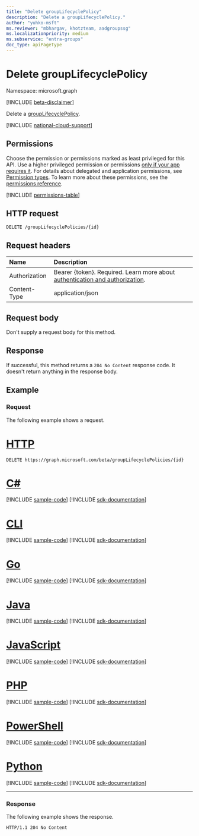 ```yaml
---
title: "Delete groupLifecyclePolicy"
description: "Delete a groupLifecyclePolicy."
author: "yuhko-msft"
ms.reviewer: "mbhargav, khotzteam, aadgroupssg"
ms.localizationpriority: medium
ms.subservice: "entra-groups"
doc_type: apiPageType
---
```


# Delete groupLifecyclePolicy

Namespace: microsoft.graph

[!INCLUDE [beta-disclaimer](../../includes/beta-disclaimer.md)]

Delete a [groupLifecyclePolicy](../resources/grouplifecyclepolicy.md).

[!INCLUDE [national-cloud-support](../../includes/all-clouds.md)]

## Permissions

Choose the permission or permissions marked as least privileged for this API. Use a higher privileged permission or permissions [only if your app requires it](/graph/permissions-overview#best-practices-for-using-microsoft-graph-permissions). For details about delegated and application permissions, see [Permission types](/graph/permissions-overview#permission-types). To learn more about these permissions, see the [permissions reference](/graph/permissions-reference).

<!-- { "blockType": "permissions", "name": "grouplifecyclepolicy_delete" } -->
[!INCLUDE [permissions-table](../includes/permissions/grouplifecyclepolicy-delete-permissions.md)]

## HTTP request

<!-- { "blockType": "ignored" } -->

```http
DELETE /groupLifecyclePolicies/{id}
```

## Request headers

| Name          | Description               |
| :------------ | :------------------------ |
|Authorization|Bearer {token}. Required. Learn more about [authentication and authorization](/graph/auth/auth-concepts).|
| Content-Type  | application/json          |

## Request body

Don't supply a request body for this method.

## Response

If successful, this method returns a `204 No Content` response code. It doesn't return anything in the response body.

## Example

### Request

The following example shows a request.

# [HTTP](#tab/http)

<!-- {
  "blockType": "request",
  "name": "delete_grouplifecyclepolicy"
}-->

```http
DELETE https://graph.microsoft.com/beta/groupLifecyclePolicies/{id}
```

# [C#](#tab/csharp)
[!INCLUDE [sample-code](../includes/snippets/csharp/delete-grouplifecyclepolicy-csharp-snippets.md)]
[!INCLUDE [sdk-documentation](../includes/snippets/snippets-sdk-documentation-link.md)]

# [CLI](#tab/cli)
[!INCLUDE [sample-code](../includes/snippets/cli/delete-grouplifecyclepolicy-cli-snippets.md)]
[!INCLUDE [sdk-documentation](../includes/snippets/snippets-sdk-documentation-link.md)]

# [Go](#tab/go)
[!INCLUDE [sample-code](../includes/snippets/go/delete-grouplifecyclepolicy-go-snippets.md)]
[!INCLUDE [sdk-documentation](../includes/snippets/snippets-sdk-documentation-link.md)]

# [Java](#tab/java)
[!INCLUDE [sample-code](../includes/snippets/java/delete-grouplifecyclepolicy-java-snippets.md)]
[!INCLUDE [sdk-documentation](../includes/snippets/snippets-sdk-documentation-link.md)]

# [JavaScript](#tab/javascript)
[!INCLUDE [sample-code](../includes/snippets/javascript/delete-grouplifecyclepolicy-javascript-snippets.md)]
[!INCLUDE [sdk-documentation](../includes/snippets/snippets-sdk-documentation-link.md)]

# [PHP](#tab/php)
[!INCLUDE [sample-code](../includes/snippets/php/delete-grouplifecyclepolicy-php-snippets.md)]
[!INCLUDE [sdk-documentation](../includes/snippets/snippets-sdk-documentation-link.md)]

# [PowerShell](#tab/powershell)
[!INCLUDE [sample-code](../includes/snippets/powershell/delete-grouplifecyclepolicy-powershell-snippets.md)]
[!INCLUDE [sdk-documentation](../includes/snippets/snippets-sdk-documentation-link.md)]

# [Python](#tab/python)
[!INCLUDE [sample-code](../includes/snippets/python/delete-grouplifecyclepolicy-python-snippets.md)]
[!INCLUDE [sdk-documentation](../includes/snippets/snippets-sdk-documentation-link.md)]

---

### Response

The following example shows the response.

<!-- {
  "blockType": "response",
  "truncated": true
} -->

```http
HTTP/1.1 204 No Content
```

<!-- uuid: 8fcb5dbc-d5aa-4681-8e31-b001d5168d79
2015-10-25 14:57:30 UTC -->
<!--
{
  "type": "#page.annotation",
  "description": "Delete groupLifecyclePolicy",
  "keywords": "",
  "section": "documentation",
  "tocPath": "",
  "suppressions": [
  ]
}
-->
